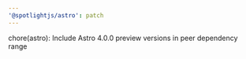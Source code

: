 ```yaml
---
'@spotlightjs/astro': patch
---
```


chore(astro): Include Astro 4.0.0 preview versions in peer dependency range
